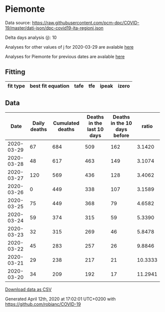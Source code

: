 # Piemonte

Data source: https://raw.githubusercontent.com/pcm-dpc/COVID-19/master/dati-json/dpc-covid19-ita-regioni.json

Delta days analysis (j): 10

Analyses for other values of j for 2020-03-29 are avalable [here](../2020-03-29/README.md)

Analyses for Piemonte for previous dates are avalable [here](../README.md)

## Fitting 
|fit type|best fit equation|tafe|tfe|ipeak|izero|
|-------|-----|--------|------|---|---|

## Data
|Date|Daily deaths|Cumulated deaths|Deaths in the last 10 days|Deaths in the 10 days before|ratio|
|----|----------|-----------|-------|--------------------|-----|
|2020-03-29|67|684|509|162|3.1420|
|2020-03-28|48|617|463|149|3.1074|
|2020-03-27|120|569|436|128|3.4062|
|2020-03-26|0|449|338|107|3.1589|
|2020-03-25|75|449|368|79|4.6582|
|2020-03-24|59|374|315|59|5.3390|
|2020-03-23|32|315|269|46|5.8478|
|2020-03-22|45|283|257|26|9.8846|
|2020-03-21|29|238|217|21|10.3333|
|2020-03-20|34|209|192|17|11.2941|

[Download data as CSV](COVID-19_piemonte_j10_2020-03-29.csv)

Generated April 12th, 2020 at 17:02:01 UTC+0200 with https://github.com/robianc/COVID-19
